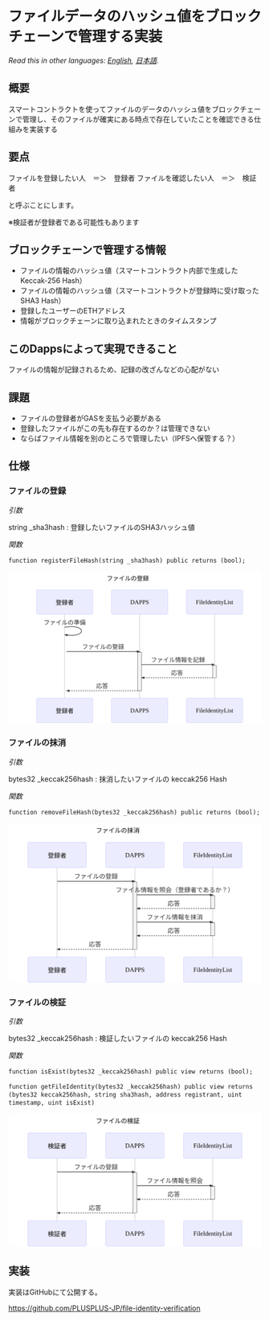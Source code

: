 # ファイルデータのハッシュ値をブロックチェーンで管理する実装

*Read this in other languages: [English](README.en.md), [日本語](README.ja.md).*

## 概要

スマートコントラクトを使ってファイルのデータのハッシュ値をブロックチェーンで管理し、そのファイルが確実にある時点で存在していたことを確認できる仕組みを実装する

## 要点

ファイルを登録したい人　＝＞　登録者
ファイルを確認したい人　＝＞　検証者

と呼ぶことにします。

※検証者が登録者である可能性もあります

## ブロックチェーンで管理する情報

- ファイルの情報のハッシュ値（スマートコントラクト内部で生成したKeccak-256 Hash）
- ファイルの情報のハッシュ値（スマートコントラクトが登録時に受け取ったSHA3 Hash）
- 登録したユーザーのETHアドレス
- 情報がブロックチェーンに取り込まれたときのタイムスタンプ


## このDappsによって実現できること

ファイルの情報が記録されるため、記録の改ざんなどの心配がない

## 課題

- ファイルの登録者がGASを支払う必要がある
- 登録したファイルがこの先も存在するのか？は管理できない
- ならばファイル情報を別のところで管理したい（IPFSへ保管する？）

## 仕様

### ファイルの登録

*引数*

string _sha3hash
:   登録したいファイルのSHA3ハッシュ値

*関数*

```solidity
function registerFileHash(string _sha3hash) public returns (bool);
```

![ファイルの登録](./sequence-diagram/register-file-hash.svg)

### ファイルの抹消

*引数*

bytes32 _keccak256hash
:   抹消したいファイルの keccak256 Hash

*関数*

```solidity
function removeFileHash(bytes32 _keccak256hash) public returns (bool);
```

![ファイルの抹消](./sequence-diagram/remove-file-hash.svg)

### ファイルの検証

*引数*

bytes32 _keccak256hash
:   検証したいファイルの keccak256 Hash

*関数*

```solidity
function isExist(bytes32 _keccak256hash) public view returns (bool);
```

```
function getFileIdentity(bytes32 _keccak256hash) public view returns (bytes32 keccak256hash, string sha3hash, address registrant, uint timestamp, uint isExist)
```

![ファイルの検証](./sequence-diagram/get-file-identity.svg)

## 実装

実装はGitHubにて公開する。

https://github.com/PLUSPLUS-JP/file-identity-verification
